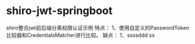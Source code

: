 # shiro-jwt-springboot
shiro整合jwt前后端分离权限认证示例
特点：
1、使用自定义的PasswordToken比较器和CredentialsMatcher进行比较。
缺点：
1、ssssddd  ss
